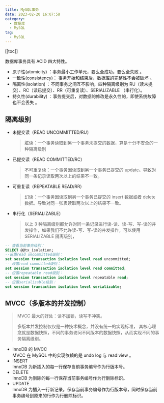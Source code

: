 ```yaml
---
title: MySQL事务
date: 2023-02-20 16:07:58
category: 
  - 数据库
  - MySQL
tag: 
  - MySQL
---
```


<!-- more -->

[[toc]]

数据库事务具有 ACID 四大特性。

- 原子性(atomicity) ：事务最小工作单元，要么全成功，要么全失败 。
- 一致性(consistency)： 事务开始和结束后，数据库的完整性不会被破坏 。
- 隔离性(isolation) ：不同事务之间互不影响，四种隔离级别为 RU（读未提交）、RC（读已提交）、RR（可重复读）、SERIALIZABLE （串行化）。
- 持久性(durability) ：事务提交后，对数据的修改是永久性的，即使系统故障也不会丢失 。

<!-- more -->

## 隔离级别

- 未提交读（READ UNCOMMITTED/RU）
  > 脏读：一个事务读取到另一个事务未提交的数据，算是十分不安全的一种隔离级别
- 已提交读（READ COMMITTED/RC）
  > 不可重复读：一个事务因读取到另一个事务已提交的 update。导致对同一条记录读取两次以上的结果不一致。
- 可重复读（REPEATABLE READ/RR）
  > 幻读：一个事务因读取到另一个事务已提交的 insert 数据或者 delete 数据。导致对同一张表读取两次以上的结果不一致。
- 串行化（SERIALIZABLE）
  > 以上 3 种隔离级别都允许对同一条记录进行读-读、读-写、写-读的并发操作，如果我们不允许读-写、写-读的并发操作，可以使用 SERIALIZABLE 隔离级别，

```sql
-- 查看当前事务级别：
SELECT @@tx_isolation;
--设置read uncommitted级别：
set session transaction isolation level read uncommitted;
-- 设置read committed级别：
set session transaction isolation level read committed;
-- 设置repeatable read级别：
set session transaction isolation level repeatable read;
-- 设置serializable级别：
set session transaction isolation level serializable;
```

## MVCC（多版本的并发控制）

> MVCC 最大的好处：读不加锁，读写不冲突。
>
> 多版本并发控制仅仅是一种技术概念，并没有统一的实现标准， 其核心理念就是数据快照，不同的事务访问不同版本的数据快照，从而实现不同的事务隔离级别。

- InnoDB 的 MVCC<br/>
  MVCC 在 MySQL 中的实现依赖的是 undo log 与 read view 。
- INSERT<br/>
  InnoDB 为新插入的每一行保存当前事务编号作为行版本号。
- DELETE<br/>
  InnoDB 为删除的每一行保存当前事务编号作为行删除标识。
- UPDATE<br/>
  InnoDB 为插入一行新记录，保存当前事务编号作为行版本号，同时保存当前事务编号到原来的行作为行删除标识。
